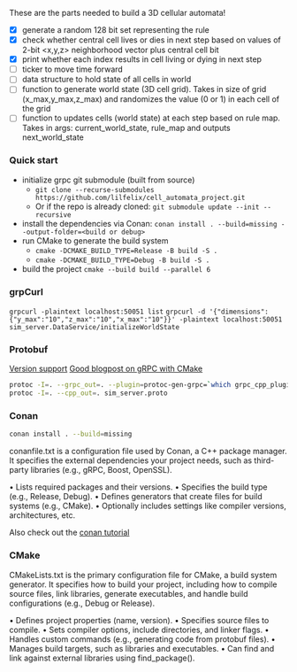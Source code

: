 These are the parts needed to build a 3D cellular automata! 
- [x] generate a random 128 bit set representing the rule
- [x] check whether central cell lives or dies in next step based on values of 2-bit <x,y,z> neighborhood vector plus central cell bit
- [x] print whether each index results in cell living or dying in next step
- [ ] ticker to move time forward
- [ ] data structure to hold state of all cells in world
- [ ] function to generate world state (3D cell grid). Takes in size of grid (x_max,y_max,z_max) and randomizes the value (0 or 1) in each cell of the grid
- [ ] function to updates cells (world state) at each step based on rule map. Takes in args: current_world_state, rule_map and outputs next_world_state

### Quick start

- initialize grpc git submodule (built from source)
    - `git clone --recurse-submodules https://github.com/lilfelix/cell_automata_project.git`
    - Or if the repo is already cloned: `git submodule update --init --recursive`
- install the dependencies via Conan: `conan install . --build=missing --output-folder=<build or debug>`
- run CMake to generate the build system 
    - `cmake -DCMAKE_BUILD_TYPE=Release -B build -S .`
    - `cmake -DCMAKE_BUILD_TYPE=Debug -B build -S .`
- build the project `cmake --build build --parallel 6`

### grpCurl

`grpcurl -plaintext localhost:50051 list`
`grpcurl -d '{"dimensions":{"y_max":"10","z_max":"10","x_max":"10"}}' -plaintext localhost:50051 sim_server.DataService/initializeWorldState`

### Protobuf
[Version support](https://protobuf.dev/support/version-support/)
[Good blogpost on gRPC with CMake](https://www.f-ax.de/dev/2020/11/08/grpc-plugin-cmake-support.html)

```bash
protoc -I=. --grpc_out=. --plugin=protoc-gen-grpc=`which grpc_cpp_plugin` sim_server.proto
protoc -I=. --cpp_out=. sim_server.proto
```

### Conan

```bash
conan install . --build=missing
```

conanfile.txt is a configuration file used by Conan, a C++ package manager. It specifies the external dependencies your project needs, such as third-party libraries (e.g., gRPC, Boost, OpenSSL).

•	Lists required packages and their versions.
•	Specifies the build type (e.g., Release, Debug).
•	Defines generators that create files for build systems (e.g., CMake).
•	Optionally includes settings like compiler versions, architectures, etc.

Also check out the [conan tutorial](https://docs.conan.io/2/tutorial/consuming_packages/build_simple_cmake_project.html)


### CMake

CMakeLists.txt is the primary configuration file for CMake, a build system generator. It specifies how to build your project, including how to compile source files, link libraries, generate executables, and handle build configurations (e.g., Debug or Release).

•	Defines project properties (name, version).
•	Specifies source files to compile.
•	Sets compiler options, include directories, and linker flags.
•	Handles custom commands (e.g., generating code from protobuf files).
•	Manages build targets, such as libraries and executables.
•	Can find and link against external libraries using find_package().